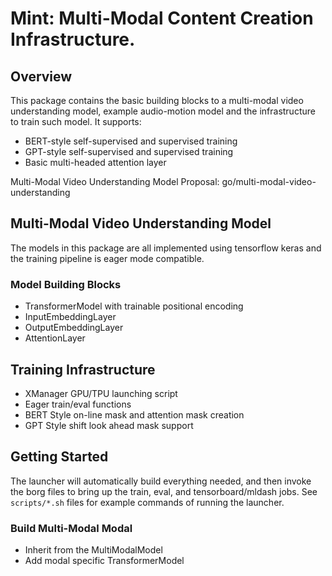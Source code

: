 # Mint: Multi-Modal Content Creation Infrastructure.

## Overview

This package contains the basic building blocks to a multi-modal video
understanding model, example audio-motion model and the infrastructure to train
such model. It supports:

*  BERT-style self-supervised and supervised training
*  GPT-style self-supervised and supervised training
*  Basic multi-headed attention layer

Multi-Modal Video Understanding Model Proposal: go/multi-modal-video-understanding

## Multi-Modal Video Understanding Model
The models in this package are all implemented using tensorflow keras and the
training pipeline is eager mode compatible.
### Model Building Blocks
*  TransformerModel with trainable positional encoding
*  InputEmbeddingLayer
*  OutputEmbeddingLayer
*  AttentionLayer


## Training Infrastructure
*  XManager GPU/TPU launching script
*  Eager train/eval functions
*  BERT Style on-line mask and attention mask creation
*  GPT Style shift look ahead mask support

## Getting Started
The launcher will automatically build everything needed, and then invoke the
borg files to bring up the train, eval, and tensorboard/mldash jobs. See
`scripts/*.sh` files for example commands of running the launcher.

### Build Multi-Modal Modal
*  Inherit from the MultiModalModel
*  Add modal specific TransformerModel
